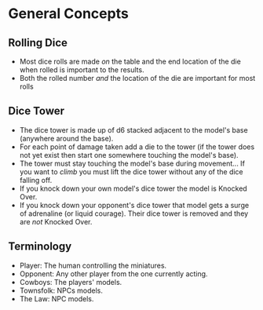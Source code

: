 # General Concepts

## Rolling Dice

- Most dice rolls are made _on_ the table and the end location of the die when rolled is important to the results.
- Both the rolled number _and_ the location of the die are important for most rolls

## Dice Tower

- The dice tower is made up of d6 stacked adjacent to the model's base (anywhere around the base).
- For each point of damage taken add a die to the tower (if the tower does not yet exist then start one somewhere touching the model's base).
- The tower must stay touching the model's base during movement... If you want to _climb_ you must lift the dice tower without any of the dice falling off.
- If you knock down your own model's dice tower the model is Knocked Over.
- If you knock down your opponent's dice tower that model gets a surge of adrenaline (or liquid courage). Their dice tower is removed and they are _not_ Knocked Over.

## Terminology
- Player: The human controlling the miniatures.
- Opponent: Any other player from the one currently acting.
- Cowboys: The players' models.
- Townsfolk: NPCs models.
- The Law: NPC models.

